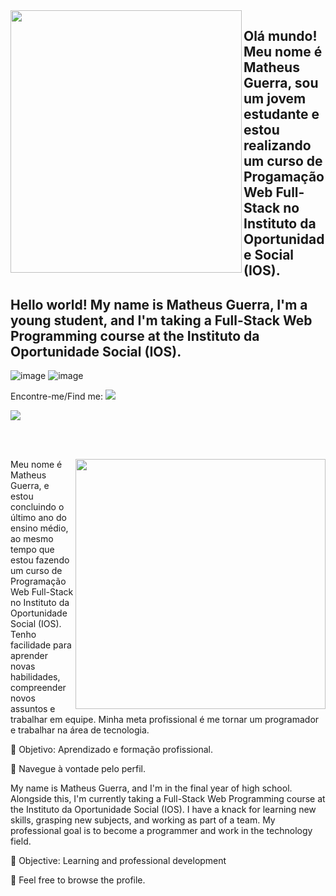<img src="https://github.com/matheusbtguerra/matheusbtguerra/assets/146946503/1007d9fb-61df-4c0f-a33a-286df785da26" width="370px" height="420px" align="left">

## Olá mundo! Meu nome é Matheus Guerra, sou um jovem estudante e estou realizando um curso de Progamação Web Full-Stack no Instituto da Oportunidade Social (IOS).
## Hello world! My name is Matheus Guerra, I'm a young student, and I'm taking a Full-Stack Web Programming course at the Instituto da Oportunidade Social (IOS).






![image](https://github.com/matheusbtguerra/matheusbtguerra/assets/146946503/77fe2660-83f7-4d70-97fc-9f08338249cd) ![image](https://github.com/matheusbtguerra/matheusbtguerra/assets/146946503/db88366c-f9cc-4535-a800-43402f7618d2)

Encontre-me/Find me: <a href="https://www.instagram.com/matheusbtguerra"> 
<img src="https://github-production-user-asset-6210df.s3.amazonaws.com/146946503/279700376-cc78fe83-b1bd-40c1-b237-50517d60cdbe.png"> </img> 
</a>

<div align="left">
  
<a href="https://github.com/MarquinCss/github-readme-stats"><img align="center" src="https://github-readme-stats.vercel.app/api/top-langs/?username=matheusbtguerra&layout=compact&theme=dark&hide_border=true" /></a> 





</img>

</div>

<br> <br>

<img src="https://raw.githubusercontent.com/MicaelliMedeiros/micaellimedeiros/master/image/computer-illustration.png" min-width="400px" max-width="400px" width="400px" align="right">

<p align="left"> 
Meu nome é Matheus Guerra, e estou concluindo o último ano do ensino médio, ao mesmo tempo que estou fazendo um curso de Programação Web Full-Stack no Instituto da Oportunidade Social (IOS). Tenho facilidade para aprender novas habilidades, compreender novos assuntos e trabalhar em equipe. Minha meta profissional é me tornar um programador e trabalhar na área de tecnologia.
</p>

<p align="left">
 
  🦄 Objetivo: Aprendizado e formação profissional.
</p>


<p align="left">
  💌 Navegue à vontade pelo perfil.
</p>

<p align="left"> 
  My name is Matheus Guerra, and I'm in the final year of high school. Alongside this, I'm currently taking a Full-Stack Web Programming course at the Instituto da Oportunidade Social (IOS). I have a knack for learning new skills, grasping new subjects, and working as part of a team. My professional goal is to become a programmer and work in the technology field.
</p>

<p align="left">
   🦄 Objective: Learning and professional development
</p>


<p align="left">
  💌 Feel free to browse the profile.
</p>


</img>
